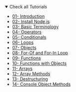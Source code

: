 <details open style="margin-left: 33px">
<summary>Check all Tutorials</summary>

- [01- Introduction](./30DaysOfJavaScript/01-Introduction.md)
- [02- Install Node.js](./30DaysOfJavaScript/02-Installation.md)
- [03- Basic Terminology](./30DaysOfJavaScript/03-Basics.md)
- [04- Operators](./30DaysOfJavaScript/04-Operators.md)
- [05- Conditionals](./30DaysOfJavaScript/05-Conditionals.md)
- [06- Loops](./30DaysOfJavaScript/06-Loops.md)
- [07- Objects](./30DaysOfJavaScript/07-Objects.md)
- [08- For-Of and For-In Loop](./30DaysOfJavaScript/08-ForOfIn.md)
- [09- Functions](./30DaysOfJavaScript/09-Functions.md)
- [10- Functions with Objects](./30DaysOfJavaScript/10-FunctionObject.md)
- [11- Arrays](./30DaysOfJavaScript/11-Arrays.md)
- [12- Array Methods](./30DaysOfJavaScript/12-Array-Methods.md)
- [13- Destructuring](./30DaysOfJavaScript/13-Destructuring.md)
- [14- Console Object Methods](./30DaysOfJavaScript/14-Console-Object-Methods.md)

</details>